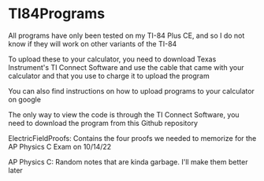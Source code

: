 # TI84Programs
All programs have only been tested on my TI-84 Plus CE, and so I do not know if they will work on other variants of the TI-84

To upload these to your calculator, you need to download Texas Instrument's TI Connect Software and use the cable that came with
your calculator and that you use to charge it to upload the program

You can also find instructions on how to upload programs to your calculator on google

The only way to view the code is through the TI Connect Software, you need to download the program from this Github repository

ElectricFieldProofs: Contains the four proofs we needed to memorize for the AP Physics C Exam on 10/14/22

AP Physics C: Random notes that are kinda garbage. I'll make them better later
